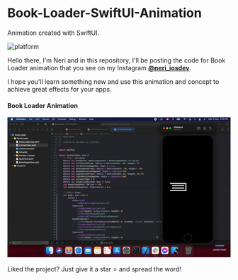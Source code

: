 # Book-Loader-SwiftUI-Animation
Animation created with SwiftUI.

![platform](https://img.shields.io/badge/platform-iOS-orange)


Hello there, I'm Neri and in this repository, I'll be posting the code for Book Loader animation that you see on my Instagram 
    [**@neri_iosdev**](https://www.instagram.com/neri_iosdev/).
    
I hope you'll learn something new and use this animation and concept to achieve great effects for your apps.

#### Book Loader Animation

![BookLoader](https://github.com/nerimenebt/Book-Loader-SwiftUI-Animation/blob/main/bookLoader.gif)

Liked the project? Just give it a star ⭐️ and spread the word!
